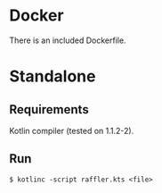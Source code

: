 Docker
======

There is an included Dockerfile.

Standalone
==========

Requirements
------------

Kotlin compiler (tested on 1.1.2-2).

Run
---

    $ kotlinc -script raffler.kts <file>
